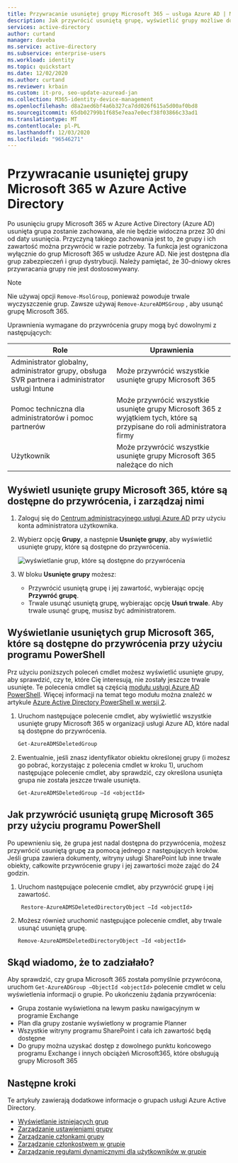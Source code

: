 ```yaml
---
title: Przywracanie usuniętej grupy Microsoft 365 — usługa Azure AD | Microsoft Docs
description: Jak przywrócić usuniętą grupę, wyświetlić grupy możliwe do przywrócenia i trwale usunąć grupę w usłudze Azure Active Directory
services: active-directory
author: curtand
manager: daveba
ms.service: active-directory
ms.subservice: enterprise-users
ms.workload: identity
ms.topic: quickstart
ms.date: 12/02/2020
ms.author: curtand
ms.reviewer: krbain
ms.custom: it-pro, seo-update-azuread-jan
ms.collection: M365-identity-device-management
ms.openlocfilehash: d8a2aed6bf4a6b327ca7dd026f615a5d00af0bd8
ms.sourcegitcommit: 65db02799b1f685e7eaa7e0ecf38f03866c33ad1
ms.translationtype: MT
ms.contentlocale: pl-PL
ms.lasthandoff: 12/03/2020
ms.locfileid: "96546271"
---
```

# <a name="restore-a-deleted-microsoft-365-group-in-azure-active-directory"></a>Przywracanie usuniętej grupy Microsoft 365 w Azure Active Directory

Po usunięciu grupy Microsoft 365 w Azure Active Directory (Azure AD) usunięta grupa zostanie zachowana, ale nie będzie widoczna przez 30 dni od daty usunięcia. Przyczyną takiego zachowania jest to, że grupy i ich zawartość można przywrócić w razie potrzeby. Ta funkcja jest ograniczona wyłącznie do grup Microsoft 365 w usłudze Azure AD. Nie jest dostępna dla grup zabezpieczeń i grup dystrybucji. Należy pamiętać, że 30-dniowy okres przywracania grupy nie jest dostosowywany.

> [!NOTE]
> Nie używaj opcji `Remove-MsolGroup`, ponieważ powoduje trwale wyczyszczenie grup. Zawsze używaj `Remove-AzureADMSGroup` , aby usunąć grupę Microsoft 365.

Uprawnienia wymagane do przywrócenia grupy mogą być dowolnymi z następujących:

Role | Uprawnienia
--------- | ---------
Administrator globalny, administrator grupy, obsługa SVR partnera i administrator usługi Intune | Może przywrócić wszystkie usunięte grupy Microsoft 365
Pomoc techniczna dla administratorów i pomoc partnerów | Może przywrócić wszystkie usunięte grupy Microsoft 365 z wyjątkiem tych, które są przypisane do roli administratora firmy
Użytkownik | Może przywrócić wszystkie usunięte grupy Microsoft 365 należące do nich

## <a name="view-and-manage-the-deleted-microsoft-365-groups-that-are-available-to-restore"></a>Wyświetl usunięte grupy Microsoft 365, które są dostępne do przywrócenia, i zarządzaj nimi

1. Zaloguj się do [Centrum administracyjnego usługi Azure AD](https://aad.portal.azure.com) przy użyciu konta administratora użytkownika.

2. Wybierz opcję **Grupy**, a następnie **Usunięte grupy**, aby wyświetlić usunięte grupy, które są dostępne do przywrócenia.

    ![wyświetlanie grup, które są dostępne do przywrócenia](./media/groups-restore-deleted/deleted-groups3.png)

3. W bloku **Usunięte grupy** możesz:

   - Przywrócić usuniętą grupę i jej zawartość, wybierając opcję **Przywróć grupę**.
   - Trwale usunąć usuniętą grupę, wybierając opcję **Usuń trwale**. Aby trwale usunąć grupę, musisz być administratorem.

## <a name="view-the-deleted-microsoft-365-groups-that-are-available-to-restore-using-powershell"></a>Wyświetlanie usuniętych grup Microsoft 365, które są dostępne do przywrócenia przy użyciu programu PowerShell

Prz użyciu poniższych poleceń cmdlet możesz wyświetlić usunięte grupy, aby sprawdzić, czy te, które Cię interesują, nie zostały jeszcze trwale usunięte. Te polecenia cmdlet są częścią [modułu usługi Azure AD PowerShell](https://www.powershellgallery.com/packages/AzureAD/). Więcej informacji na temat tego modułu można znaleźć w artykule [Azure Active Directory PowerShell w wersji 2](/powershell/azure/active-directory/install-adv2?view=azureadps-2.0).

1.  Uruchom następujące polecenie cmdlet, aby wyświetlić wszystkie usunięte grupy Microsoft 365 w organizacji usługi Azure AD, które nadal są dostępne do przywrócenia.
   

    ```powershell
    Get-AzureADMSDeletedGroup
    ```

2.  Ewentualnie, jeśli znasz identyfikator obiektu określonej grupy (i możesz go pobrać, korzystając z polecenia cmdlet w kroku 1), uruchom następujące polecenie cmdlet, aby sprawdzić, czy określona usunięta grupa nie została jeszcze trwale usunięta.

    ```
    Get-AzureADMSDeletedGroup –Id <objectId>
    ```

## <a name="how-to-restore-your-deleted-microsoft-365-group-using-powershell"></a>Jak przywrócić usuniętą grupę Microsoft 365 przy użyciu programu PowerShell

Po upewnieniu się, że grupa jest nadal dostępna do przywrócenia, możesz przywrócić usuniętą grupę za pomocą jednego z następujących kroków. Jeśli grupa zawiera dokumenty, witryny usługi SharePoint lub inne trwałe obiekty, całkowite przywrócenie grupy i jej zawartości może zająć do 24 godzin.

1. Uruchom następujące polecenie cmdlet, aby przywrócić grupę i jej zawartość.
 

   ```
    Restore-AzureADMSDeletedDirectoryObject –Id <objectId>
    ``` 

2. Możesz również uruchomić następujące polecenie cmdlet, aby trwale usunąć usuniętą grupę.
    

    ```
    Remove-AzureADMSDeletedDirectoryObject –Id <objectId>
    ```

## <a name="how-do-you-know-this-worked"></a>Skąd wiadomo, że to zadziałało?

Aby sprawdzić, czy grupa Microsoft 365 została pomyślnie przywrócona, uruchom `Get-AzureADGroup –ObjectId <objectId>` polecenie cmdlet w celu wyświetlenia informacji o grupie. Po ukończeniu żądania przywrócenia:

- Grupa zostanie wyświetlona na lewym pasku nawigacyjnym w programie Exchange
- Plan dla grupy zostanie wyświetlony w programie Planner
- Wszystkie witryny programu SharePoint i cała ich zawartość będą dostępne
- Do grupy można uzyskać dostęp z dowolnego punktu końcowego programu Exchange i innych obciążeń Microsoft365, które obsługują grupy Microsoft 365

## <a name="next-steps"></a>Następne kroki

Te artykuły zawierają dodatkowe informacje o grupach usługi Azure Active Directory.

* [Wyświetlanie istniejących grup](../fundamentals/active-directory-groups-view-azure-portal.md)
* [Zarządzanie ustawieniami grupy](../fundamentals/active-directory-groups-settings-azure-portal.md)
* [Zarządzanie członkami grupy](../fundamentals/active-directory-groups-members-azure-portal.md)
* [Zarządzanie członkostwem w grupie](../fundamentals/active-directory-groups-membership-azure-portal.md)
* [Zarządzanie regułami dynamicznymi dla użytkowników w grupie](groups-dynamic-membership.md)
